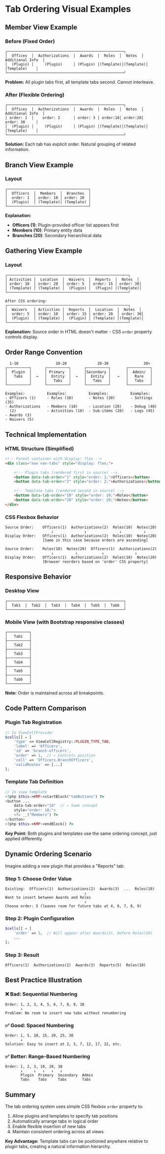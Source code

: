 # Tab Ordering Visual Examples

## Member View Example

### Before (Fixed Order)
```
┌─────────────────────────────────────────────────────┐
│  Offices  │  Authorizations  │  Awards  │  Roles  │  Notes  │  Additional Info  │
│  (Plugin) │     (Plugin)     │ (Plugin) │(Template)│(Template)│    (Template)    │
└─────────────────────────────────────────────────────┘
```
**Problem:** All plugin tabs first, all template tabs second. Cannot interleave.

### After (Flexible Ordering)
```
┌─────────────────────────────────────────────────────┐
│  Offices  │  Authorizations  │  Awards  │  Roles  │  Notes  │  Additional Info  │
│ order: 1  │    order: 2      │ order: 3 │ order:10│ order:20│    order: 30     │
│  (Plugin) │     (Plugin)     │ (Plugin) │(Template)│(Template)│    (Template)    │
└─────────────────────────────────────────────────────┘
```
**Solution:** Each tab has explicit order. Natural grouping of related information.

## Branch View Example

### Layout
```
┌─────────────────────────────────────┐
│  Officers  │  Members  │  Branches  │
│  order: 1  │ order: 10 │ order: 20  │
│  (Plugin)  │ (Template)│ (Template) │
└─────────────────────────────────────┘
```

**Explanation:**
- **Officers (1)**: Plugin-provided officer list appears first
- **Members (10)**: Primary entity data
- **Branches (20)**: Secondary hierarchical data

## Gathering View Example

### Layout
```
┌───────────────────────────────────────────────────────┐
│ Activities │  Location  │  Waivers  │  Reports  │  Notes  │
│ order: 10  │ order: 20  │ order: 5  │ order: 15 │ order: 30│
│ (Template) │ (Template) │  (Plugin) │  (Plugin) │(Template)│
└───────────────────────────────────────────────────────┘

After CSS ordering:
┌───────────────────────────────────────────────────────┐
│  Waivers   │ Activities │  Reports  │  Location  │  Notes  │
│  order: 5  │ order: 10  │ order: 15 │ order: 20  │ order: 30│
│  (Plugin)  │ (Template) │  (Plugin) │ (Template) │(Template)│
└───────────────────────────────────────────────────────┘
```

**Explanation:** Source order in HTML doesn't matter - CSS `order` property controls display.

## Order Range Convention

```
  1-10                 10-20              20-30                30+
┌──────────┐      ┌──────────┐      ┌──────────┐       ┌──────────┐
│  Plugin  │      │ Primary  │      │Secondary │       │  Admin/  │
│   Tabs   │  →   │  Entity  │  →   │  Entity  │   →   │   Rare   │
│          │      │   Tabs   │      │   Tabs   │       │   Tabs   │
└──────────┘      └──────────┘      └──────────┘       └──────────┘

Examples:          Examples:          Examples:          Examples:
- Officers (1)     - Roles (10)       - Notes (20)       - Settings (35)
- Authorizations   - Members (10)     - Location (20)    - Debug (40)
  (2)              - Activities (10)  - Sub-items (20)   - Logs (45)
- Awards (3)
- Waivers (5)
```

## Technical Implementation

### HTML Structure (Simplified)
```html
<!-- Parent container with display: flex -->
<div class="nav nav-tabs" style="display: flex;">
    
    <!-- Plugin tabs (rendered first in source) -->
    <button data-tab-order="1" style="order: 1;">Officers</button>
    <button data-tab-order="2" style="order: 2;">Authorizations</button>
    
    <!-- Template tabs (rendered second in source) -->
    <button data-tab-order="10" style="order: 10;">Roles</button>
    <button data-tab-order="20" style="order: 20;">Notes</button>
</div>
```

### CSS Flexbox Behavior
```
Source Order:    Officers(1)  Authorizations(2)  Roles(10)  Notes(20)
                     ↓              ↓               ↓          ↓
Display Order:   Officers(1)  Authorizations(2)  Roles(10)  Notes(20)
                 [Same in this case because orders are ascending]

Source Order:    Roles(10)  Notes(20)  Officers(1)  Authorizations(2)
                     ↓          ↓           ↓              ↓
Display Order:   Officers(1)  Authorizations(2)  Roles(10)  Notes(20)
                 [Browser reorders based on 'order' CSS property]
```

## Responsive Behavior

### Desktop View
```
┌─────────────────────────────────────────────────────┐
│  Tab1  │  Tab2  │  Tab3  │  Tab4  │  Tab5  │  Tab6  │
└─────────────────────────────────────────────────────┘
```

### Mobile View (with Bootstrap responsive classes)
```
┌──────────┐
│   Tab1   │
├──────────┤
│   Tab2   │
├──────────┤
│   Tab3   │
├──────────┤
│   Tab4   │
├──────────┤
│   Tab5   │
├──────────┤
│   Tab6   │
└──────────┘
```

**Note:** Order is maintained across all breakpoints.

## Code Pattern Comparison

### Plugin Tab Registration
```php
// In ViewCellProvider
$cells[] = [
    'type' => ViewCellRegistry::PLUGIN_TYPE_TAB,
    'label' => 'Officers',
    'id' => 'branch-officers',
    'order' => 1,  // ← Controls position
    'cell' => 'Officers.BranchOfficers',
    'validRoutes' => [...]
];
```

### Template Tab Definition
```php
// In view template
<?php $this->KMP->startBlock("tabButtons") ?>
<button ... 
    data-tab-order="10"  // ← Same concept
    style="order: 10;">
    <?= __("Members") ?>
</button>
<?php $this->KMP->endBlock() ?>
```

**Key Point:** Both plugins and templates use the same ordering concept, just applied differently.

## Dynamic Ordering Scenario

Imagine adding a new plugin that provides a "Reports" tab:

### Step 1: Choose Order Value
```
Existing:  Officers(1)  Authorizations(2)  Awards(3)  ...  Roles(10)
                                    ↓
Want to insert between Awards and Roles
                                    ↓
Choose order: 5 (leaves room for future tabs at 4, 6, 7, 8, 9)
```

### Step 2: Plugin Configuration
```php
$cells[] = [
    'order' => 5,  // Will appear after Awards(3), before Roles(10)
    ...
];
```

### Step 3: Result
```
Officers(1)  Authorizations(2)  Awards(3)  Reports(5)  Roles(10)
```

## Best Practice Illustration

### ❌ Bad: Sequential Numbering
```
Order: 1, 2, 3, 4, 5, 6, 7, 8, 9, 10
       ↓
Problem: No room to insert new tabs without renumbering
```

### ✅ Good: Spaced Numbering
```
Order: 1, 5, 10, 15, 20, 25, 30
       ↓
Solution: Easy to insert at 2, 3, 7, 12, 17, 22, etc.
```

### ✅ Better: Range-Based Numbering
```
Order: 1, 2, 3, 10, 20, 30
       ↓     ↓   ↓   ↓   ↓
       Plugin  Primary  Secondary  Admin
       Tabs    Tabs     Tabs       Tabs
```

## Summary

The tab ordering system uses simple CSS flexbox `order` property to:
1. Allow plugins and templates to specify tab positions
2. Automatically arrange tabs in logical order
3. Enable flexible insertion of new tabs
4. Maintain consistent ordering across all views

**Key Advantage:** Template tabs can be positioned anywhere relative to plugin tabs, creating a natural information hierarchy.
